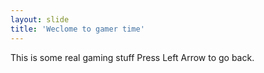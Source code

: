 ```yaml
---
layout: slide
title: 'Weclome to gamer time'
---
```

This is some real gaming stuff
Press Left Arrow to go back.
